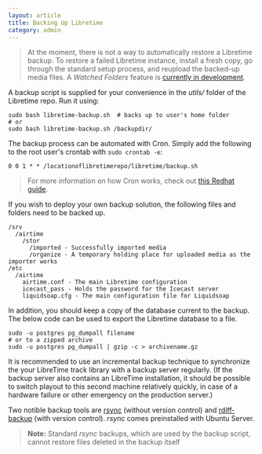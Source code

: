 ```yaml
---
layout: article
title: Backing Up Libretime
category: admin
---
```


> At the moment, there is not a way to automatically restore a Libretime backup.
> To restore a failed Libretime instance, install a fresh copy, go through the 
> standard setup process, and reupload the backed-up media files. A *Watched Folders* 
> feature is [currently in development](https://github.com/LibreTime/libretime/issues/70).

A backup script is supplied for your convenience in the *utils/* folder of the Libretime repo.
Run it using:

```
sudo bash libretime-backup.sh  # backs up to user's home folder
# or
sudo bash libretime-backup.sh /backupdir/
```

The backup process can be automated with Cron. Simply add the following to the root user's
crontab with `sudo crontab -e`:

```
0 0 1 * * /locationoflibretimerepo/libretime/backup.sh
```

> For more information on how Cron works, check out [this Redhat guide](https://www.redhat.com/sysadmin/automate-linux-tasks-cron).

If you wish to deploy your own backup solution, the following files and folders need to 
be backed up.

```
/srv
  /airtime
    /stor
      /imported - Successfully imported media
      /organize - A temporary holding place for uploaded media as the importer works
/etc
  /airtime
    airtime.conf - The main Libretime configuration
    icecast_pass - Holds the password for the Icecast server
    liquidsoap.cfg - The main configuration file for Liquidsoap
```

In addition, you should keep a copy of the database current to the backup. The below code 
can be used to export the Libretime database to a file.

```
sudo -u postgres pg_dumpall filename 
# or to a zipped archive
sudo -u postgres pg_dumpall | gzip -c > archivename.gz
```

It is recommended to use an incremental backup technique to synchronize
the your LibreTime track library with a backup server regularly. (If
the backup server also contains an LibreTime installation, it should be possible
to switch playout to this second machine relatively quickly, in case of a
hardware failure or other emergency on the production server.)

Two notible backup tools are [rsync](http://rsync.samba.org/) (without version control) and 
[rdiff-backup](http://www.nongnu.org/rdiff-backup/) (with version control). *rsync* comes
preinstalled with Ubuntu Server.

> **Note:** Standard *rsync* backups, which are used by the backup script, cannot restore files deleted in the backup itself

